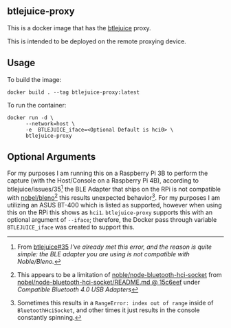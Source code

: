 ## btlejuice-proxy
This is a docker image that has the [btlejuice](https://github.com/DigitalSecurity/btlejuice) proxy.

This is intended to be deployed on the remote proxying device.

## Usage
To build the image:
```
docker build . --tag btlejuice-proxy:latest
```

To run the container:
```
docker run -d \
      --network=host \
      -e  BTLEJUICE_iface=<Optional Default is hci0> \
      btlejuice-proxy
```


## Optional Arguments
For my purposes I am running this on a Raspberry Pi 3B to perform the capture (with the Host/Console on a Raspberry Pi 4B), according to btlejuice/issues/35[^1] the BLE Adapter that ships on the RPi is not compatible with [nobel/bleno](https://github.com/noble/bleno)[^2] this results unexpected behavior[^3]. For my purposes I am utilizing an ASUS BT-400 which is listed as supported, however when using this on the RPi this shows as `hci1`. `btlejuice-proxy` supports this with an optional argument of `--iface`; therefore, the Docker pass through variable `BTLEJUICE_iface` was created to support this.

[^1]: From [btlejuice#35](https://github.com/DigitalSecurity/btlejuice/issues/35) _I've already met this error, and the reason is quite simple: the BLE adapter you are using is not compatible with Noble/Bleno._
[^2]: This appears to be a limitation of [noble/node-bluetooth-hci-socket](https://github.com/noble/node-bluetooth-hci-socket) from [nobel/node-bluetooth-hci-socket/README.md @ 15c6eef](https://github.com/noble/node-bluetooth-hci-socket/blob/15c6eef5731ec4cdbf9ca4af7b2e3b42d9e62fdf/README.md) under _Compatible  Bluetooth 4.0 USB Adapters_
[^3]: Sometimes this results in a `RangeError: index out of range` inside of `BluetoothHciSocket`, and other times it just results in the console constantly spinning.
